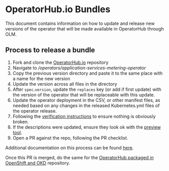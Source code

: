 # OperatorHub.io Bundles

This document contains information on how to update and release new versions of the operator
that will be made available in OperatorHub through OLM.

## Process to release a bundle

1. Fork and clone the [OperatorHub.io](https://github.com/k8s-operatorhub/community-operators) repository
2. Navigate to _/operators/application-services-metering-operator_
3. Copy the previous version directory and paste it to the same place with a name for the new version
4. Update the version across all files in the directory
5. After `spec`.`version`, update the `replaces` key (or add if first update) with the version of the operator that will be replaceable with this update.
6. Update the operator deployment in the CSV, or other manifest files, as needed based on any changes in the released Kubernetes.yml files of the operator release.
7. Following the [verification instructions](VERIFICATION.md#operatorhub) to ensure nothing is obviously broken.
8. If the descriptions were updated, ensure they look ok with the [preview tool](https://operatorhub.io/preview).
9. Open a PR against the repo, following the PR checklist.

Additional documentation on this process can be found [here](https://k8s-operatorhub.github.io/community-operators/).

Once this PR is merged, do the same for the [OperatorHub packaged in OpenShift and OKD](https://github.com/redhat-openshift-ecosystem/community-operators-prod) repository.
